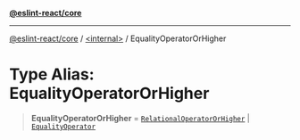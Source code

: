 [**@eslint-react/core**](../../README.md)

***

[@eslint-react/core](../../README.md) / [\<internal\>](../README.md) / EqualityOperatorOrHigher

# Type Alias: EqualityOperatorOrHigher

> **EqualityOperatorOrHigher** = [`RelationalOperatorOrHigher`](RelationalOperatorOrHigher.md) \| [`EqualityOperator`](EqualityOperator.md)
